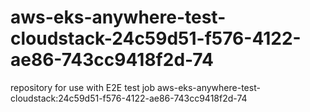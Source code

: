 # aws-eks-anywhere-test-cloudstack-24c59d51-f576-4122-ae86-743cc9418f2d-74
repository for use with E2E test job aws-eks-anywhere-test-cloudstack:24c59d51-f576-4122-ae86-743cc9418f2d-74
